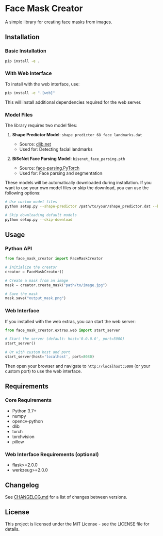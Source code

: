 # Face Mask Creator

A simple library for creating face masks from images.

## Installation

### Basic Installation

```bash
pip install -e .
```

### With Web Interface

To install with the web interface, use:

```bash
pip install -e ".[web]"
```

This will install additional dependencies required for the web server.

### Model Files

The library requires two model files:

1. **Shape Predictor Model**: `shape_predictor_68_face_landmarks.dat`
   - Source: [dlib.net](http://dlib.net/files/shape_predictor_68_face_landmarks.dat.bz2)
   - Used for: Detecting facial landmarks

2. **BiSeNet Face Parsing Model**: `bisenet_face_parsing.pth`
   - Source: [face-parsing.PyTorch](https://github.com/zllrunning/face-parsing.PyTorch/raw/master/res/cp/79999_iter.pth)
   - Used for: Face parsing and segmentation

These models will be automatically downloaded during installation. If you want to use your own model files or skip the download, you can use the following options:

```bash
# Use custom model files
python setup.py --shape-predictor /path/to/your/shape_predictor.dat --bisenet-model /path/to/your/bisenet.pth

# Skip downloading default models
python setup.py --skip-download
```

## Usage

### Python API

```python
from face_mask_creator import FaceMaskCreator

# Initialize the creator
creator = FaceMaskCreator()

# Create a mask from an image
mask = creator.create_mask("path/to/image.jpg")

# Save the mask
mask.save("output_mask.png")
```

### Web Interface

If you installed with the web extras, you can start the web server:

```python
from face_mask_creator.extras.web import start_server

# Start the server (default: host='0.0.0.0', port=5000)
start_server()

# Or with custom host and port
start_server(host='localhost', port=8080)
```

Then open your browser and navigate to `http://localhost:5000` (or your custom port) to use the web interface.

## Requirements

### Core Requirements
- Python 3.7+
- numpy
- opencv-python
- dlib
- torch
- torchvision
- pillow

### Web Interface Requirements (optional)
- flask>=2.0.0
- werkzeug>=2.0.0

## Changelog

See [CHANGELOG.md](CHANGELOG.md) for a list of changes between versions.

## License

This project is licensed under the MIT License - see the LICENSE file for details. 